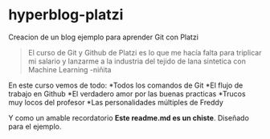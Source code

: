 # hyperblog-platzi
Creacion de un blog ejemplo para aprender Git con Platzi
>El curso de Git y Github de Platzi es lo que me hacía falta para triplicar mi salario y lanzarme a la industria del tejido de lana sintetica con Machine Learning
>-niñita

En este curso vemos de todo:
*Todos los comandos de Git
*El flujo de trabajo en Github
*El verdadero amor por las buenas practicas
*Trucos muy locos del profesor
*Las personalidades múltiples de Freddy

Y como un amable recordatorio **Este readme.md es un chiste**. Diseñado para el ejemplo.